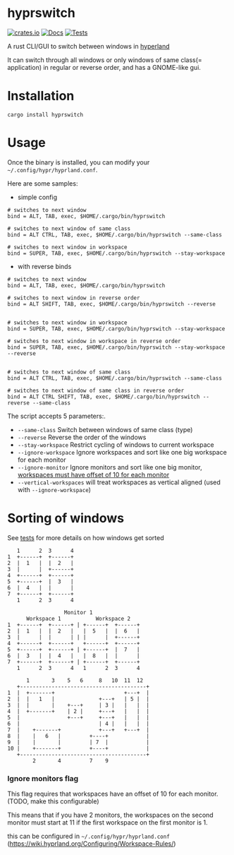 # hyprswitch

[![crates.io](https://img.shields.io/crates/v/hyprswitch.svg)](https://crates.io/crates/hyprswitch)
[![Docs](https://docs.rs/built/badge.svg)](https://docs.rs/hyprswitch)
[![Tests](https://github.com/h3rmt/hyprswitch/actions/workflows/rust.yml/badge.svg)](https://github.com/h3rmt/hyprswitch/actions/workflows/rust.yml)

A rust CLI/GUI to switch between windows in [hyperland](https://github.com/https://github.com/hyprwm/Hyprland)

It can switch through all windows or only windows of same class(= application) in regular or reverse order, and has a
GNOME-like gui.

# Installation

`
cargo install hyprswitch
`

# Usage

Once the binary is installed, you can modify your `~/.config/hypr/hyprland.conf`.

Here are some samples:

- simple config

```
# switches to next window
bind = ALT, TAB, exec, $HOME/.cargo/bin/hyprswitch

# switches to next window of same class
bind = ALT CTRL, TAB, exec, $HOME/.cargo/bin/hyprswitch --same-class

# switches to next window in workspace
bind = SUPER, TAB, exec, $HOME/.cargo/bin/hyprswitch --stay-workspace
```

- with reverse binds

```
# switches to next window
bind = ALT, TAB, exec, $HOME/.cargo/bin/hyprswitch

# switches to next window in reverse order
bind = ALT SHIFT, TAB, exec, $HOME/.cargo/bin/hyprswitch --reverse


# switches to next window in workspace
bind = SUPER, TAB, exec, $HOME/.cargo/bin/hyprswitch --stay-workspace

# switches to next window in workspace in reverse order
bind = SUPER, TAB, exec, $HOME/.cargo/bin/hyprswitch --stay-workspace --reverse


# switches to next window of same class
bind = ALT CTRL, TAB, exec, $HOME/.cargo/bin/hyprswitch --same-class

# switches to next window of same class in reverse order
bind = ALT CTRL SHIFT, TAB, exec, $HOME/.cargo/bin/hyprswitch --reverse --same-class
```

The script accepts 5 parameters:.

- `--same-class` Switch between windows of same class (type)
- `--reverse` Reverse the order of the windows
- `--stay-workspace` Restrict cycling of windows to current workspace
- `--ignore-workspace` Ignore workspaces and sort like one big workspace for each monitor
- `--ignore-monitor` Ignore monitors and sort like one big
  monitor, [workspaces must have offset of 10 for each monitor ](#ignore-monitors-flag)
- `--vertical-workspaces` will treat workspaces as vertical aligned (used with `--ignore-workspace`)

# Sorting of windows

See [tests](/tests) for more details on how windows get sorted

```
   1      2  3      4
1  +------+  +------+
2  |  1   |  |  2   |
3  |      |  +------+
4  +------+  +------+
5  +------+  |  3   |
6  |  4   |  |      |
7  +------+  +------+
   1      2  3      4
```

```
                  Monitor 1
      Workspace 1           Workspace 2
1  +------+  +------+ | +------+  +------+
2  |  1   |  |  2   |   |  5   |  |  6   |
3  |      |  |      | | |      |  +------+
4  +------+  +------+   +------+  +------+
5  +------+  +------+ | +------+  |  7   |
6  |  3   |  |  4   |   |  8   |  |      |
7  +------+  +------+ | +------+  +------+
   1      2  3      4   1      2  3      4
```

```
      1       3    5   6     8   10  11  12
   +----------------------------------------+
1  |  +-------+                      +---+  |
2  |  |   1   |              +---+   | 5 |  |
3  |  |       |    +---+     | 3 |   |   |  |
4  |  +-------+    | 2 |     +---+   |   |  |
5  |               +---+     +---+   |   |  |
6  |                         | 4 |   |   |  |
7  |    +-------+            +---+   +---+  |
8  |    |   6   |         +----+            |
9  |    |       |         | 7  |            |
10 |    +-------+         +----+            |
   +----------------------------------------+
        2       4         7    9
```

### Ignore monitors flag

This flag requires that workspaces have an offset of 10 for each monitor. (TODO, make this configurable)

This means that if you have 2 monitors, the workspaces on the second monitor must start at 11 if the first workspace on
the first monitor is 1.

this can be configured in `~/.config/hypr/hyprland.conf` (https://wiki.hyprland.org/Configuring/Workspace-Rules/)
